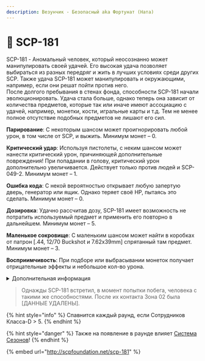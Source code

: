 ```yaml
---
description: Везунчик - Безопасный aka Фортунат (Ната)
---
```


# 🥳 SCP-181

SCP-181 - Аномальный человек, который неосознанно может манипулировать своей удачей. Его высокая удача позволяет выбираться из разных передряг и жить в лучших условиях среди других SCP. Также удача SCP-181 может манипулировать и окружающими, например, если они решат пойти против него.\
После долгого пребывания в стенах фонда, способности SCP-181 начали эволюционировать. Удача стала больше, однако теперь она зависит от количества предметов, которые так или иначе имеют ассоциацию с удачей, например, монетки, кости, игральные карты и т.д. Тем не менее полное отсутствие подобных предметов не лишают его сил.

**Парирование**: С некоторым шансом может проигнорировать любой урон, в том числе от SCP, и выжить. Минимум монет – 0.

**Критический удар**: Используя пистолеты, с неким шансом может нанести критический урон, причиняющей дополнительные повреждения! При попадании в голову, критический урон дополнительно увеличивается. Действует только против людей и SCP-049-2. Минимум монет – 1.

**Ошибка кода**: С некой вероятностью открывает любую запертую дверь, генератор или ящик. Однако теряет своё HP, пытаясь это сделать. Минимум монет – 0.

**Дозировка**: Удачно рассчитав дозу, SCP-181 имеет возможность не потратить используемый предмет и применить его повторно в дальнейшем. Минимум монет – 5.

**Маленькое сокровище**: С маленьким шансом может найти в коробках от патрон \[.44, 12/70 Buckshot и 7.62x39mm] спрятанный там предмет. Минимум монет – 3.

**Восприимчивость**: При подборе или выбрасывании монеток получает отрицательные эффекты и небольшое кол-во урона.

<details>

<summary>Дополнительная информация</summary>

* **Класс**: Сотрудник Класса-D
* **Оружие**: Удача
* **Уровень доступа**: Как повезёт
* **Броня**: Отсутствует
* **Особое снаряжение**: Как повезёт

</details>

> Однажды SCP-181 встретил, в момент попытки побега, человека с такими же способностями. После их контакта Зона 02 была \[ДАННЫЕ УДАЛЕНЫ].

{% hint style="info" %}
Спавнится каждый раунд, если Сотрудников Класса-D > 5.
{% endhint %}

{% hint style="danger" %}
Также на появление в раунде влияет [Система Сезонов](../../server-systems/seasons-system.md)!
{% endhint %}

{% embed url="http://scpfoundation.net/scp-181" %}
